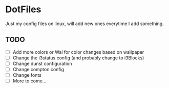 # DotFiles
Just my config files on linux, will add new ones everytime I add something.

## TODO
- [ ] Add more colors or Wal for color changes based on wallpaper
- [ ] Change the i3status config (and probably change to i3Blocks)
- [ ] Change dunst configuration
- [ ] Change compton config
- [ ] Change fonts
- [ ] More to come... 
